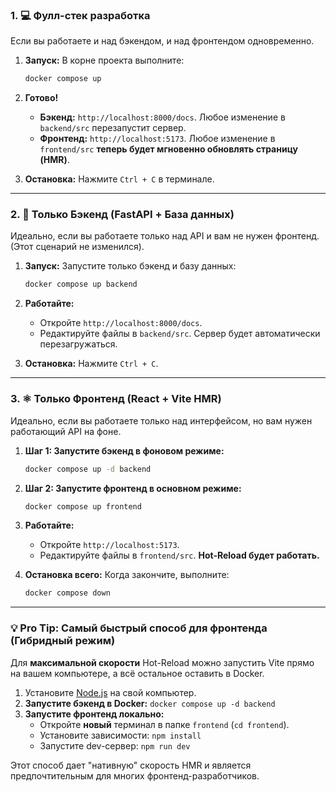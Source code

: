 ### 1. 💻 Фулл-стек разработка

Если вы работаете и над бэкендом, и над фронтендом одновременно.

1.  **Запуск:** В корне проекта выполните:
   
    ```bash
    docker compose up
    ```

2.  **Готово!**
    *   **Бэкенд:** `http://localhost:8000/docs`. Любое изменение в `backend/src` перезапустит сервер.
    *   **Фронтенд:** `http://localhost:5173`. Любое изменение в `frontend/src` **теперь будет мгновенно обновлять страницу (HMR)**.

3.  **Остановка:** Нажмите `Ctrl + C` в терминале.

---

### 2. 🐍 Только Бэкенд (FastAPI + База данных)

Идеально, если вы работаете только над API и вам не нужен фронтенд. (Этот сценарий не изменился).

1.  **Запуск:** Запустите только бэкенд и базу данных:
    ```bash
    docker compose up backend
    ```
2.  **Работайте:**
    *   Откройте `http://localhost:8000/docs`.
    *   Редактируйте файлы в `backend/src`. Сервер будет автоматически перезагружаться.

3.  **Остановка:** Нажмите `Ctrl + C`.

---

### 3. ⚛️ Только Фронтенд (React + Vite HMR)

Идеально, если вы работаете только над интерфейсом, но вам нужен работающий API на фоне.

1.  **Шаг 1: Запустите бэкенд в фоновом режиме:**
    ```bash
    docker compose up -d backend
    ```
2.  **Шаг 2: Запустите фронтенд в основном режиме:**
    ```bash
    docker compose up frontend
    ```
3.  **Работайте:**
    *   Откройте `http://localhost:5173`.
    *   Редактируйте файлы в `frontend/src`. **Hot-Reload будет работать.**

4.  **Остановка всего:** Когда закончите, выполните:
    ```bash
    docker compose down
    ```

---

### 💡 Pro Tip: Самый быстрый способ для фронтенда (Гибридный режим)

Для **максимальной скорости** Hot-Reload можно запустить Vite прямо на вашем компьютере, а всё остальное оставить в Docker.

1.  Установите [Node.js](https://nodejs.org/) на свой компьютер.
2.  **Запустите бэкенд в Docker:** `docker compose up -d backend`
3.  **Запустите фронтенд локально:**
    *   Откройте **новый** терминал в папке `frontend` (`cd frontend`).
    *   Установите зависимости: `npm install`
    *   Запустите dev-сервер: `npm run dev`

Этот способ дает "нативную" скорость HMR и является предпочтительным для многих фронтенд-разработчиков.